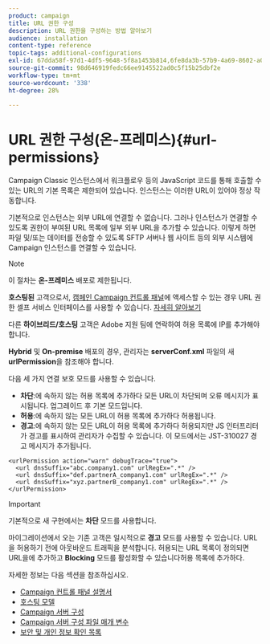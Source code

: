 ```yaml
---
product: campaign
title: URL 권한 구성
description: URL 권한을 구성하는 방법 알아보기
audience: installation
content-type: reference
topic-tags: additional-configurations
exl-id: 67dda58f-97d1-4df5-9648-5f8a1453b814,6fe8da3b-57b9-4a69-8602-a03993630b27
source-git-commit: 98d646919fedc66ee9145522ad0c5f15b25dbf2e
workflow-type: tm+mt
source-wordcount: '338'
ht-degree: 28%

---
```


# URL 권한 구성(온-프레미스){#url-permissions}

Campaign Classic 인스턴스에서 워크플로우 등의 JavaScript 코드를 통해 호출할 수 있는 URL의 기본 목록은 제한되어 있습니다. 인스턴스는 이러한 URL이 있어야 정상 작동합니다.

기본적으로 인스턴스는 외부 URL에 연결할 수 없습니다. 그러나 인스턴스가 연결할 수 있도록 권한이 부여된 URL 목록에 일부 외부 URL을 추가할 수 있습니다. 이렇게 하면 파일 및/또는 데이터를 전송할 수 있도록 SFTP 서버나 웹 사이트 등의 외부 시스템에 Campaign 인스턴스를 연결할 수 있습니다.

>[!NOTE]
>
>이 절차는 **온-프레미스** 배포로 제한됩니다.
>
>**호스팅된** 고객으로서, [캠페인 Campaign 컨트롤 패널](https://experienceleague.adobe.com/docs/control-panel/using/control-panel-home.html?lang=ko)에 액세스할 수 있는 경우 URL 권한 셀프 서비스 인터페이스를 사용할 수 있습니다. [자세히 알아보기](https://experienceleague.adobe.com/docs/control-panel/using/instances-settings/url-permissions.html?lang=ko)
>
>다른 **하이브리드/호스팅** 고객은 Adobe 지원 팀에 연락하여 허용 목록에 IP를 추가해야 합니다.


**Hybrid** 및 **On-premise** 배포의 경우, 관리자는 **serverConf.xml** 파일의 새 **urlPermission**&#x200B;을 참조해야 합니다.


다음 세 가지 연결 보호 모드를 사용할 수 있습니다.

* **차단**:에 속하지 않는 허용 목록에 추가하다 모든 URL이 차단되며 오류 메시지가 표시됩니다. 업그레이드 후 기본 모드입니다.
* **허용**:에 속하지 않는 모든 URL이 허용 목록에 추가하다 허용됩니다.
* **경고**:에 속하지 않는 모든 URL이 허용 목록에 추가하다 허용되지만 JS 인터프리터가 경고를 표시하여 관리자가 수집할 수 있습니다. 이 모드에서는 JST-310027 경고 메시지가 추가됩니다.

```
<urlPermission action="warn" debugTrace="true">
  <url dnsSuffix="abc.company1.com" urlRegEx=".*" />
  <url dnsSuffix="def.partnerA_company1.com" urlRegEx=".*" />
  <url dnsSuffix="xyz.partnerB_company1.com" urlRegEx=".*" />
</urlPermission>
```

>[!IMPORTANT]
>
>기본적으로 새 구현에서는 **차단** 모드를 사용합니다.
>
>마이그레이션에서 오는 기존 고객은 일시적으로 **경고** 모드를 사용할 수 있습니다. URL을 허용하기 전에 아웃바운드 트래픽을 분석합니다. 허용되는 URL 목록이 정의되면 URL을에 추가하고 **Blocking** 모드를 활성화할 수 있습니다허용 목록에 추가하다.

자세한 정보는 다음 섹션을 참조하십시오.

* [Campaign 컨트롤 패널 설명서](https://experienceleague.adobe.com/docs/control-panel/using/control-panel-home.html)
* [호스팅 모델](hosting-models.md)
* [Campaign 서버 구성](configuring-campaign-server.md)
* [Campaign 서버 구성 파일 매개 변수](the-server-configuration-file.md)
* [보안 및 개인 정보 확인 목록](get-started-security-privacy.md)
